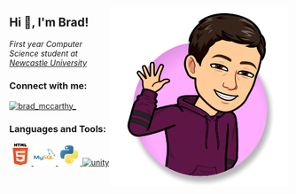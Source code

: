 <img align ="right" src="BitWave.png" alt="Cartoon me waving image"></img>

<h2> Hi 👋, I'm Brad!</h2>
<p><em>First year Computer Science student at <a href=https://www.ncl.ac.uk">Newcastle University</a></em></p>


<h3>Connect with me:</h3>
<p align="left">
<a href="https://twitter.com/brad_mccarthy_" target="blank"><img align="center" src="https://raw.githubusercontent.com/rahuldkjain/github-profile-readme-generator/master/src/images/icons/Social/twitter.svg" alt="brad_mccarthy_" height="30" width="40" /></a>
</p>

<h3>Languages and Tools:</h3>
<p align="left"> <a href="https://www.w3.org/html/" target="_blank"> <img src="https://raw.githubusercontent.com/devicons/devicon/master/icons/html5/html5-original-wordmark.svg" alt="html5" width="40" height="40"/> </a> <a href="https://www.mysql.com/" target="_blank"> <img src="https://raw.githubusercontent.com/devicons/devicon/master/icons/mysql/mysql-original-wordmark.svg" alt="mysql" width="40" height="40"/> </a> <a href="https://www.python.org" target="_blank"> <img src="https://raw.githubusercontent.com/devicons/devicon/master/icons/python/python-original.svg" alt="python" width="40" height="40"/> </a> <a href="https://unity.com/" target="_blank"> <img src="https://www.vectorlogo.zone/logos/unity3d/unity3d-icon.svg" alt="unity" width="40" height="40"/> </a> </p>

